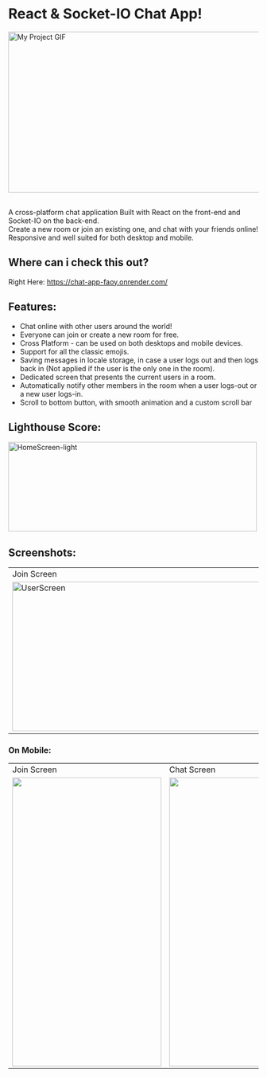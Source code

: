 # React & Socket-IO Chat App!

<img align="center" src="https://user-images.githubusercontent.com/97472180/191557958-d28c9db2-dc75-4e8b-a4f9-bf31f71633b3.gif"
alt="My Project GIF" width="600" height="323">  
<br>

A cross-platform chat application Built with React on the front-end and Socket-IO on the back-end. <br />
Create a new room or join an existing one, and chat with your friends online! <br />
Responsive and well suited for both desktop and mobile.  

## Where can i check this out?

Right Here: https://chat-app-faoy.onrender.com/
<br />
## Features:

- Chat online with other users around the world!
- Everyone can join or create a new room for free.
- Cross Platform - can be used on both desktops and mobile devices.
- Support for all the classic emojis.
- Saving messages in locale storage, in case a user logs out and then logs back in (Not applied if the user is the only one in the room).
- Dedicated screen that presents the current users in a room.
- Automatically notify other members in the room when a user logs-out or a new user logs-in.
- Scroll to bottom button, with smooth animation and a custom scroll bar

## Lighthouse Score:  
<img src="https://user-images.githubusercontent.com/97472180/194721028-501139db-09ed-47a0-aed9-2445a4973a0e.png" height="180" width="500" alt="HomeScreen-light"/>



## Screenshots:

<p align="center">
<table>
<tr>
<td>Join Screen</td>
<td>Chat Screen</td>
</tr>
<tr>
<td><img src="https://user-images.githubusercontent.com/97472180/178721237-1c021e78-61a9-4b30-980c-53a7b2f9f457.PNG" height="300" width="550" alt="UserScreen">  </td>
<td><img src="https://user-images.githubusercontent.com/97472180/178511493-91d1e17a-3203-4f45-b74c-eb87b28b019b.PNG" height="300" width="450" alt="EmptyUserScreen" >  </td>
</tr>
</table>
</p>

### On Mobile:

<p align="center">
<table>
  <tr>
    <td>Join Screen</td>
     <td>Chat Screen</td>
     <td>All Users Screen</td>
  </tr>
  <tr>
    <td><img src="https://user-images.githubusercontent.com/97472180/178721231-551a6b4f-2364-41b6-90cd-4e119644abf3.jpg" width=300 height=580></td>
    <td><img src="https://user-images.githubusercontent.com/97472180/178721239-14f8f652-2105-4306-865d-b2dcadf8a698.jpg" width=300 height=580></td>
    <td><img src="https://user-images.githubusercontent.com/97472180/178721241-80d4a4c7-9f13-4c49-b35c-d142124672bb.jpg" width=300 height=580></td>
  </tr>
 </table>
</p>
